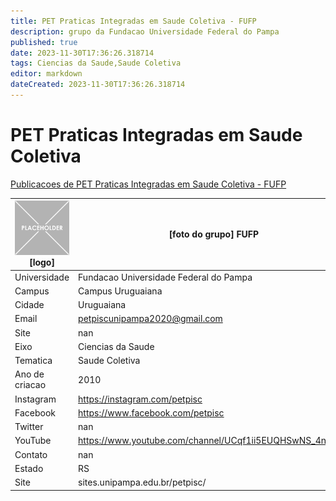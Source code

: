 ```yaml
---
title: PET Praticas Integradas em Saude Coletiva - FUFP
description: grupo da Fundacao Universidade Federal do Pampa
published: true
date: 2023-11-30T17:36:26.318714
tags: Ciencias da Saude,Saude Coletiva
editor: markdown
dateCreated: 2023-11-30T17:36:26.318714
---
```


# PET Praticas Integradas em Saude Coletiva

[Publicacoes de PET Praticas Integradas em Saude Coletiva - FUFP](/atividade/35PETPraticasIntegradasemSaudeColetivaFUFP/feed.md)

| ![placeholder.png](/placeholder.png) [logo] | [foto do grupo] FUFP         |
| ------------------------------------------- | ------------------------------------------------- |
| Universidade                                | Fundacao Universidade Federal do Pampa      |
| Campus                                      | Campus Uruguaiana            |
| Cidade                                      | Uruguaiana             |
| Email                                       | petpiscunipampa2020@gmail.com             |
| Site                                        | nan              |
| Eixo                                        | Ciencias da Saude              |
| Tematica                                    | Saude Coletiva          |
| Ano de criacao                              | 2010        |
| Instagram                                   | https://instagram.com/petpisc         |
| Facebook                                    | https://www.facebook.com/petpisc          |
| Twitter                                     | nan           |
| YouTube                                     | https://www.youtube.com/channel/UCqf1ii5EUQHSwNS_4npdglg           |
| Contato                                     | nan         |
| Estado                                      |  RS            |
| Site                                        | sites.unipampa.edu.br/petpisc/ |
